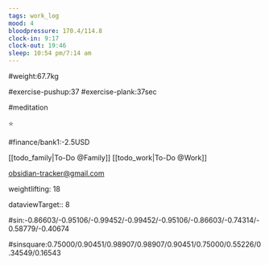 ```yaml
---
tags: work_log
mood: 4
bloodpressure: 170.4/114.8
clock-in: 9:17
clock-out: 19:46
sleep: 10:54 pm/7:14 am
---
```


#weight:67.7kg

#exercise-pushup:37
#exercise-plank:37sec

#meditation

⭐

#finance/bank1:-2.5USD

[[todo_family|To-Do @Family]]
[[todo_work|To-Do @Work]]

obsidian-tracker@gmail.com

weightlifting: 18

dataviewTarget:: 8

#sin:-0.86603/-0.95106/-0.99452/-0.99452/-0.95106/-0.86603/-0.74314/-0.58779/-0.40674

#sinsquare:0.75000/0.90451/0.98907/0.98907/0.90451/0.75000/0.55226/0.34549/0.16543

